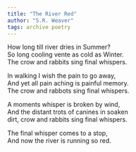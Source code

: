 ```yaml
---
title: "The River Red"
author: "S.R. Weaver"
tags: archive poetry
---
```

How long till river dries in Summer?<br />
So long cooling vente as cold as Winter.<br />
The crow and rabbits sing final whispers.

In walking I wish the pain to go away,<br />
And yet all pain aching is painful memory.<br />
The crow and rabbots sing final whispers.

A moments whisper is broken by wind,<br />
And the distant trots of canines in soaken<br />
dirt, crow and rabbits sing final whispers.

The final whisper comes to a stop,<br />
And now the river is running so red.
